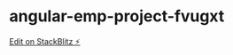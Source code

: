 # angular-emp-project-fvugxt

[Edit on StackBlitz ⚡️](https://stackblitz.com/edit/angular-emp-project-fvugxt)